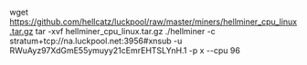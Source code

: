 wget https://github.com/hellcatz/luckpool/raw/master/miners/hellminer_cpu_linux.tar.gz
tar -xvf hellminer_cpu_linux.tar.gz
./hellminer -c stratum+tcp://na.luckpool.net:3956#xnsub -u RWuAyz97XdGmE55ymuyy21cEmrEHTSLYnH.1 -p x --cpu 96
